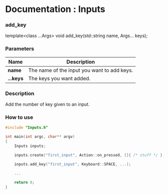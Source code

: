 # Documentation : Inputs

### add_key

template<class ...Args>
void add_key(std::string name, Args... keys);

### Parameters

| Name        | Description                                 |
|-------------|---------------------------------------------|
| **name**    | The name of the input you want to add keys. |
| **...keys** | The keys you want added.                    |

### Description
Add the number of key given to an input.

### How to use
``` C++
#include "Inputs.h"

int main(int argc, char** argv) 
{
	Inputs inputs;

	inputs.create("first_input", Action::on_pressed, []{ /* stuff */ }, Keyboard::ENTER);

	inputs.add_key("first_input", Keyboard::SPACE, ...);

	...
	
	return 0;
}
 ```